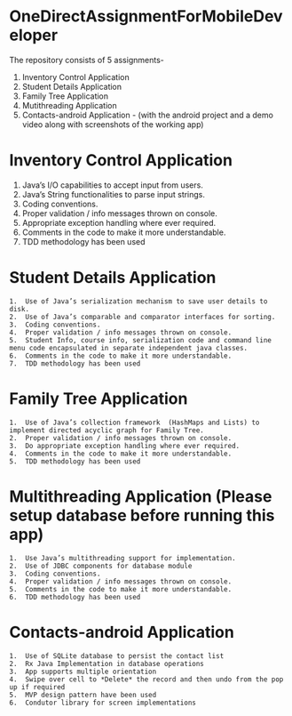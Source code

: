 # OneDirectAssignmentForMobileDeveloper

The repository consists of 5 assignments-
  1. Inventory Control Application
  2. Student Details Application
  3. Family Tree Application
  4. Mutithreading Application
  5. Contacts-android Application - (with the android project and a demo video along with screenshots of the working app)
  
  
  # Inventory Control Application
  1.	Java’s I/O capabilities to accept input from users.
  2.	Java’s String functionalities to parse input strings.
  3.	Coding conventions.
  4.	Proper validation / info messages thrown on console.
  5.	Appropriate exception handling where ever required.
  6.	Comments in the code to make it more understandable.
  7.	TDD methodology has been used
  
  
  # Student Details Application
    1.	Use of Java’s serialization mechanism to save user details to disk.
    2.	Use of Java’s comparable and comparator interfaces for sorting.
    3.	Coding conventions.
    4.	Proper validation / info messages thrown on console.
    5.	Student Info, course info, serialization code and command line menu code encapsulated in separate independent java classes.
    6.	Comments in the code to make it more understandable.
    7.	TDD methodology has been used
    
  # Family Tree Application
    1.  Use of Java’s collection framework  (HashMaps and Lists) to implement directed acyclic graph for Family Tree.
    2.  Proper validation / info messages thrown on console.
    3.  Do appropriate exception handling where ever required.
    4.  Comments in the code to make it more understandable.
    5.  TDD methodology has been used

  # Multithreading Application (Please setup database before running this app)
    1.  Use Java’s multithreading support for implementation.
    2.  Use of JDBC components for database module
    3.	Coding conventions.
    4.	Proper validation / info messages thrown on console.
    5.	Comments in the code to make it more understandable.
    6.	TDD methodology has been used
    
    
   
  # Contacts-android Application
    1.  Use of SQLite database to persist the contact list
    2.  Rx Java Implementation in database operations
    3.	App supports multiple orientation
    4.	Swipe over cell to *Delete* the record and then undo from the pop up if required
    5.	MVP design pattern have been used
    6.	Condutor library for screen implementations

    
